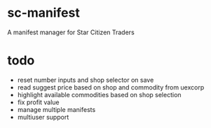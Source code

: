 # sc-manifest
A manifest manager for Star Citizen Traders


# todo
- reset number inputs and shop selector on save
- read suggest price based on shop and commodity from uexcorp
- highlight available commodities based on shop selection
- fix profit value
- manage multiple manifests
- multiuser support